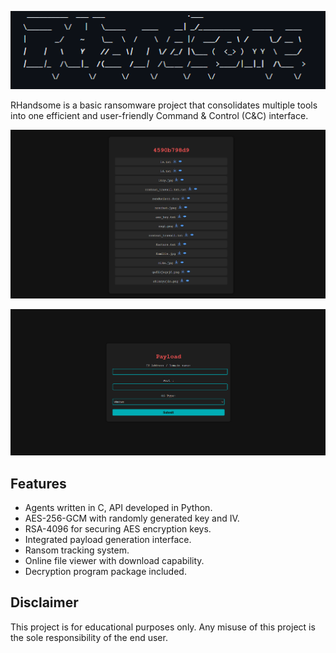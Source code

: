![RHandsome_logo](https://github.com/Goenae/RHandsome/blob/master/screenshots/logo.PNG?raw=true)

RHandsome is a basic ransomware project that consolidates multiple tools into one efficient and user-friendly Command & Control (C&C) interface.

![Files](https://github.com/Goenae/RHandsome/blob/master/screenshots/file_listing.png?raw=true)

![Payload_generation](https://github.com/Goenae/RHandsome/blob/master/screenshots/payload_generation.png?raw=true)

## Features
- Agents written in C, API developed in Python.
- AES-256-GCM with randomly generated key and IV.
- RSA-4096 for securing AES encryption keys.
- Integrated payload generation interface.
- Ransom tracking system.
- Online file viewer with download capability.
- Decryption program package included.

## Disclaimer
This project is for educational purposes only. Any misuse of this project is the sole responsibility of the end user.
